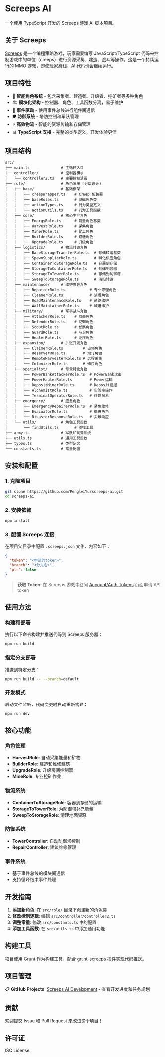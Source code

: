 # Screeps AI

一个使用 TypeScript 开发的 Screeps 游戏 AI 脚本项目。

## 关于 Screeps

[Screeps](https://screeps.com/) 是一个编程策略游戏，玩家需要编写 JavaScript/TypeScript 代码来控制游戏中的单位（creeps）进行资源采集、建造、战斗等操作。这是一个持续运行的 MMO 游戏，即使玩家离线，AI 代码也会继续运行。

## 项目特性

- 🤖 **智能角色系统** - 包含采集者、建造者、升级者、挖矿者等多种角色
- 🏗️ **模块化架构** - 控制器、角色、工具函数分离，易于维护
- 🔄 **事件驱动** - 使用事件总线进行组件间通信
- 🛡️ **防御系统** - 塔防控制和军队管理
- ⚡ **高效物流** - 智能的资源传输和存储管理
- 📊 **TypeScript 支持** - 完整的类型定义，开发体验更佳

## 项目结构

```
src/
├── main.ts              # 主循环入口
├── controller/          # 控制器模块
│   └── controller2.ts   # 主要控制逻辑
├── role/                # 角色系统 (分层设计)
│   ├── base/            # 基础框架
│   │   ├── creepWrapper.ts    # Creep 包装器
│   │   ├── baseRoles.ts       # 基础角色类
│   │   ├── actionTypes.ts     # 行为类型定义
│   │   └── actionUtils.ts     # 行为工具函数
│   ├── core/            # 核心生产角色
│   │   ├── EnergyRole.ts      # 能量角色基类
│   │   ├── HarvestRole.ts     # 采集角色
│   │   ├── MinerRole.ts       # 矿工角色
│   │   ├── BuilderRole.ts     # 建造角色
│   │   └── UpgradeRole.ts     # 升级角色
│   ├── logistics/       # 物流转运角色
│   │   ├── BaseStorageTransferRole.ts  # 存储转运基类
│   │   ├── SpawnSupplierRole.ts        # 孵化供应角色
│   │   ├── ContainerToStorageRole.ts   # 容器到存储
│   │   ├── StorageToContainerRole.ts   # 存储到容器
│   │   ├── StorageToTowerRole.ts       # 存储到防御塔
│   │   └── SweepToStorageRole.ts       # 清扫转运
│   ├── maintenance/     # 维护管理角色
│   │   ├── RepairerRole.ts           # 专业修理角色
│   │   ├── CleanerRole.ts            # 清理角色
│   │   ├── RoadMaintenanceRole.ts    # 道路维护
│   │   └── WallMaintainerRole.ts     # 城墙维护
│   ├── military/        # 军事战斗角色
│   │   ├── AttackerRole.ts    # 攻击角色
│   │   ├── DefenderRole.ts    # 防御角色
│   │   ├── ScoutRole.ts       # 侦察角色
│   │   ├── GuardRole.ts       # 守卫角色
│   │   └── HealerRole.ts      # 治疗角色
│   ├── expansion/       # 扩张开发角色
│   │   ├── ClaimerRole.ts         # 占领角色
│   │   ├── ReserverRole.ts        # 预订角色
│   │   ├── RemoteHarvesterRole.ts # 远程采集
│   │   └── ColonizerRole.ts       # 殖民角色
│   ├── specialist/      # 专业特化角色
│   │   ├── PowerBankAttackerRole.ts  # PowerBank攻击
│   │   ├── PowerHaulerRole.ts        # Power运输
│   │   ├── DepositMinerRole.ts       # Deposit挖掘
│   │   ├── AlchemistRole.ts          # 实验室操作
│   │   └── TerminalOperatorRole.ts   # 终端贸易
│   ├── emergency/       # 应急角色
│   │   ├── EmergencyRepairerRole.ts  # 紧急维修
│   │   ├── EvacuatorRole.ts          # 撤离角色
│   │   └── DisasterResponseRole.ts   # 灾难响应
│   └── utils/           # 角色工具函数
│       └── findUtils.ts       # 查找工具
├── army.ts              # 军队和防御系统
├── utils.ts             # 通用工具函数
├── types.ts             # 类型定义
└── constants.ts         # 常量配置
```

## 安装和配置

### 1. 克隆项目

```bash
git clone https://github.com/PengleiYu/screeps-ai.git
cd screeps-ai
```

### 2. 安装依赖

```bash
npm install
```

### 3. 配置 Screeps 连接

在项目父目录中配置 `.screeps.json` 文件，内容如下：

```json
{
  "token": "<申请的token>",
  "branch": "<分支名>",
  "ptr": false
}
```

> **获取 Token**: 在 Screeps 游戏中访问 [Account/Auth Tokens](https://screeps.com/a/#!/account/auth-tokens) 页面申请 API token

## 使用方法

### 构建和部署

执行以下命令构建并推送代码到 Screeps 服务器：

```bash
npm run build
```

### 指定分支部署

推送到特定分支：

```bash
npm run build -- --branch=default
```

### 开发模式

启动文件监听，代码变更时自动重新构建：

```bash
npm run dev
```

## 核心功能

### 角色管理
- **HarvestRole**: 自动采集能量和矿物
- **BuilderRole**: 建造和维修建筑
- **UpgradeRole**: 升级房间控制器
- **MineRole**: 专业挖矿作业

### 物流系统
- **ContainerToStorageRole**: 容器到存储的运输
- **StorageToTowerRole**: 为防御塔补充能量
- **SweepToStorageRole**: 清理地面资源

### 防御系统
- **TowerController**: 自动防御塔控制
- **RepairController**: 建筑维修管理

### 事件系统
- 基于事件总线的模块间通信
- 支持循环结束事件处理

## 开发指南

1. **添加新角色**: 在 `src/role/` 目录下创建新的角色类
2. **修改控制逻辑**: 编辑 `src/controller/controller2.ts`
3. **调整常量**: 修改 `src/constants.ts` 中的配置
4. **添加工具函数**: 在 `src/utils.ts` 中添加通用功能

## 构建工具

项目使用 [Grunt](https://gruntjs.com/) 作为构建工具，配合 [grunt-screeps](https://github.com/screeps/grunt-screeps) 插件实现代码推送。

## 项目管理

📋 **GitHub Projects**: [Screeps AI Development](https://github.com/users/PengleiYu/projects/2) - 查看开发进度和任务规划

## 贡献

欢迎提交 Issue 和 Pull Request 来改进这个项目！

## 许可证

ISC License